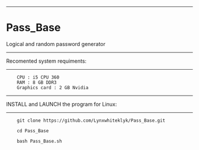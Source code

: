 __________________________________________________________________________________________________________________________________
# Pass_Base
Logical and random password generator
__________________________________________________________________________________________________________________________________
 Recomented system requiments:
 __________________________________________________________________________________________________________________________________
        CPU : i5 CPU 360 
        RAM : 8 GB DDR3
        Graphics card : 2 GB Nvidia  
_______________________________________________________________________________________________________________________________
INSTALL and LAUNCH the program for Linux:
__________________________________________________________________________________________________________________________________
        git clone https://github.com/Lynxwhiteklyk/Pass_Base.git

        cd Pass_Base

        bash Pass_Base.sh     
